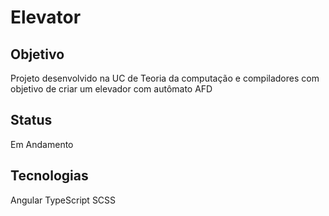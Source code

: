 # Elevator

## Objetivo
Projeto desenvolvido na UC de Teoria da computação e compiladores com objetivo de criar um elevador com autômato AFD

## Status
Em Andamento

## Tecnologias
Angular
TypeScript
SCSS
